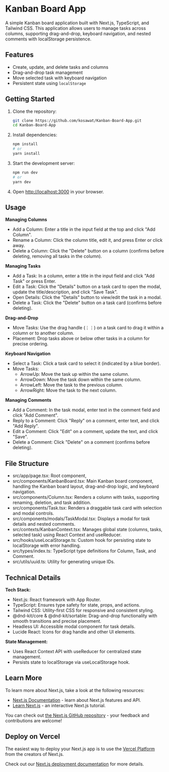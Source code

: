 # Kanban Board App

A simple Kanban board application built with Next.js, TypeScript, and Tailwind CSS. This application allows users to manage tasks across columns, supporting drag-and-drop, keyboard navigation, and nested comments with localStorage persistence.

## Features
- Create, update, and delete tasks and columns
- Drag-and-drop task management
- Move selected task with keyboard navigation
- Persistent state using `localStorage`

## Getting Started
1. Clone the repository:
    ```sh
    git clone https://github.com/kosawat/Kanban-Board-App.git
    cd Kanban-Board-App
    ```

2. Install dependencies:
    ```sh
    npm install
    # or
    yarn install
    ```

3. Start the development server:
    ```sh
    npm run dev
    # or
    yarn dev
    ```

4. Open [http://localhost:3000](http://localhost:3000) in your browser.

## Usage

**Managing Columns**
- Add a Column: Enter a title in the input field at the top and click "Add Column".
- Rename a Column: Click the column title, edit it, and press Enter or click away.
- Delete a Column: Click the "Delete" button on a column (confirms before deleting, removing all tasks in the column).

**Managing Tasks**
- Add a Task: In a column, enter a title in the input field and click "Add Task" or press Enter.
- Edit a Task: Click the "Details" button on a task card to open the modal, update the title/description, and click "Save Task".
- Open Details: Click the "Details" button to view/edit the task in a modal.
- Delete a Task: Click the "Delete" button on a task card (confirms before deleting).

**Drag-and-Drop**
- Move Tasks: Use the drag handle (⋮⋮) on a task card to drag it within a column or to another column.
- Placement: Drop tasks above or below other tasks in a column for precise ordering.

**Keyboard Navigation**
* Select a Task: Click a task card to select it (indicated by a blue border).
* Move Tasks:
  + ArrowUp: Move the task up within the same column.
  + ArrowDown: Move the task down within the same column.
  + ArrowLeft: Move the task to the previous column.
  + ArrowRight: Move the task to the next column.

**Managing Comments**
- Add a Comment: In the task modal, enter text in the comment field and click "Add Comment".
- Reply to a Comment: Click "Reply" on a comment, enter text, and click "Add Reply".
- Edit a Comment: Click "Edit" on a comment, update the text, and click "Save".
- Delete a Comment: Click "Delete" on a comment (confirms before deleting).

## File Structure
- src/app/page.tsx: Root component,
- src/components/KanbanBoard.tsx: Main Kanban board component, handling the Kanban board layout, drag-and-drop logic, and keyboard navigation.
- src/components/Column.tsx: Renders a column with tasks, supporting renaming, deletion, and task addition.
- src/components/Task.tsx: Renders a draggable task card with selection and modal controls.
- src/components/modals/TaskModal.tsx: Displays a modal for task details and nested comments.
- src/contexts/KanbanContext.tsx: Manages global state (columns, tasks, selected task) using React Context and useReducer.
- src/hooks/useLocalStorage.ts: Custom hook for persisting state to localStorage with error handling.
- src/types/index.ts: TypeScript type definitions for Column, Task, and Comment.
- src/utils/uuid.ts: Utility for generating unique IDs.

## Technical Details
**Tech Stack:**
- Next.js: React framework with App Router.
- TypeScript: Ensures type safety for state, props, and actions.
- Tailwind CSS: Utility-first CSS for responsive and consistent styling.
- @dnd-kit/core & @dnd-kit/sortable: Drag-and-drop functionality with smooth transitions and precise placement.
- Headless UI: Accessible modal component for task details.
- Lucide React: Icons for drag handle and other UI elements.

**State Management:**
- Uses React Context API with useReducer for centralized state management.
- Persists state to localStorage via useLocalStorage hook.

## Learn More

To learn more about Next.js, take a look at the following resources:

- [Next.js Documentation](https://nextjs.org/docs) - learn about Next.js features and API.
- [Learn Next.js](https://nextjs.org/learn) - an interactive Next.js tutorial.

You can check out [the Next.js GitHub repository](https://github.com/vercel/next.js) - your feedback and contributions are welcome!

## Deploy on Vercel

The easiest way to deploy your Next.js app is to use the [Vercel Platform](https://vercel.com/new?utm_medium=default-template&filter=next.js&utm_source=create-next-app&utm_campaign=create-next-app-readme) from the creators of Next.js.

Check out our [Next.js deployment documentation](https://nextjs.org/docs/app/building-your-application/deploying) for more details.
